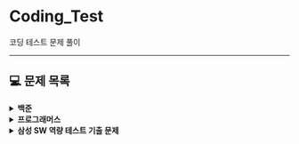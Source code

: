 # Coding_Test
코딩 테스트 문제 풀이

---
## **💻 문제 목록**

<details markdown="1">
<summary><strong>백준</strong></summary>

|번호|제목|URL|소스코드|
|:---:|:---:|:---:|:---:|
| | | | |
</details>

<details markdown="1">
<summary><strong>프로그래머스</strong></summary>

|번호|제목|URL|소스코드|
|:---:|:---:|:---:|:---:|
| | | | |
</details> 

<details markdown="1">
<summary><strong>삼성 SW 역량 테스트 기출 문제</strong></summary>

|번호|제목|URL|소스코드|
|:---:|:---:|:---:|:---:|
| | | | |
</details> 